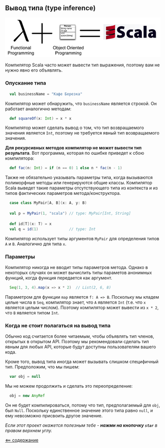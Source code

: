 ## Вывод типа (type inference)

![alt text](https://github.com/steklopod/Functions/blob/master/src/main/resources/images/scala666.png?raw=true "OOP.implicit")

Компилятор Scala часто может вывести тип выражения, поэтому вам не нужно явно его объявлять.

### Опускание типа

<!-- code -->
```scala
  val businessName = "Кафе Березка"
```

Компилятор может обнаружить, что `businessName` является строкой. Он работает аналогично методам:

<!-- code -->
```scala
  def squareOf(x: Int) = x * x
```

Компилятор может сделать вывод о том, что тип возвращаемого значения является `Int`, поэтому не требуется явный тип 
возвращаемого значения.

**Для рекурсивных методов компилятор не может вывести тип результата**. Вот программа, которая по ошибке приведет к сбою компилятора:

<!-- code -->
```scala
  def fac(n: Int) = if (n == 0) 1 else n * fac(n - 1)
```

Также не обязательно указывать параметры типа, когда вызываются полиморфные методы или генерируются общие классы. 
Компилятор Scala выведет такие параметры отсутствующего типа из контекста и из типов фактических параметров метода/конструктора.

<!-- code -->
```scala
  case class MyPair[A, B](x: A, y: B)
  
  val p = MyPair(1, "scala") // type: MyPair[Int, String]
  
  def id[T](x: T) = x
  val q = id(1)              // type: Int
```

Компилятор использует типы аргументов `MyPair` для определения типов `A` и `B`. Аналогично для типа `x`.

### Параметры
 
Компилятор никогда не вводит типы параметров метода. Однако в некоторых случаях он может вычислить типы параметов 
анонимных функций, когда функция передается как аргумент.

<!-- code -->
```scala
  Seq(1, 3, 4).map(x => x * 2)  // List(2, 6, 8)
```

Параметром для функции `map` является `f: A => B`. Поскольку мы кладем целые числа в `Seq`, компилятор знает, что `A`
 является `Int` (т.е. что `x` является целым числом). Поэтому компилятор может вывести из `x * 2`, что `B` является типом `Int`.

### Когда не стоит полагаться на вывод типа

Обычно код считается более читаемым, чтобы объявлять тип членов, открытых в открытом API. Поэтому мы рекомендовали сделать тип явным для любых API, которые будут доступны пользователям вашего кода.

Кроме того, вывод типа иногда может вызывать слишком специфичный тип. Предположим, что мы пишем:

<!-- code -->
```scala
  var obj = null
```

Мы не можем продолжить и сделать это переопределение:

<!-- code -->
```scala
  obj = new AnyRef
```

Он не будет компилироваться, потому что тип, предполагаемый для `obj`, был `Null`. Поскольку единственное значение 
этого типа равно `null`, и ему невозможно присвоить другое значение.

_Если этот проект окажется полезным тебе - **нажми на кнопочку `star`** в правом верхнем углу._

[<== содержание](https://github.com/steklopod/Functions/blob/master/readme.md)